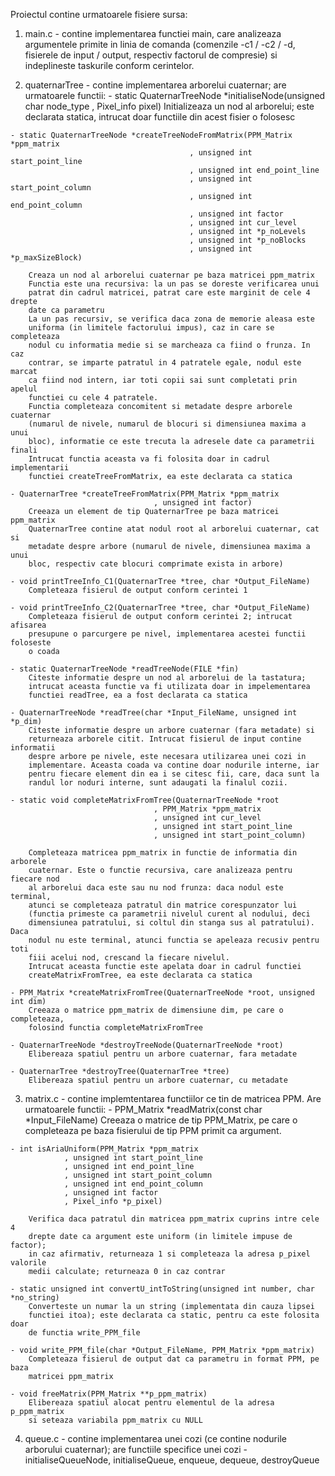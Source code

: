 Proiectul contine urmatoarele fisiere sursa:
  1. main.c - contine implementarea functiei main, care analizeaza argumentele
    primite in linia de comanda (comenzile -c1 / -c2 / -d, fisierele de
    input / output, respectiv factorul de compresie) si indeplineste taskurile
    conform cerintelor.

  2. quaternarTree - contine implementarea arborelui cuaternar; are urmatoarele
    functii:
    - static QuaternarTreeNode *initialiseNode(unsigned char node_type
                                        , Pixel_info pixel)
        Initializeaza un nod al arborelui; este declarata statica, intrucat
        doar functiile din acest fisier o folosesc

    - static QuaternarTreeNode *createTreeNodeFromMatrix(PPM_Matrix *ppm_matrix
                                            , unsigned int start_point_line
                                            , unsigned int end_point_line
                                            , unsigned int start_point_column
                                            , unsigned int end_point_column
                                            , unsigned int factor
                                            , unsigned int cur_level
                                            , unsigned int *p_noLevels
                                            , unsigned int *p_noBlocks
                                            , unsigned int *p_maxSizeBlock)

        Creaza un nod al arborelui cuaternar pe baza matricei ppm_matrix
        Functia este una recursiva: la un pas se doreste verificarea unui
        patrat din cadrul matricei, patrat care este marginit de cele 4 drepte
        date ca parametru
        La un pas recursiv, se verifica daca zona de memorie aleasa este
        uniforma (in limitele factorului impus), caz in care se completeaza
        nodul cu informatia medie si se marcheaza ca fiind o frunza. In caz
        contrar, se imparte patratul in 4 patratele egale, nodul este marcat
        ca fiind nod intern, iar toti copii sai sunt completati prin apelul
        functiei cu cele 4 patratele.
        Functia completeaza concomitent si metadate despre arborele cuaternar
        (numarul de nivele, numarul de blocuri si dimensiunea maxima a unui
        bloc), informatie ce este trecuta la adresele date ca parametrii finali
        Intrucat functia aceasta va fi folosita doar in cadrul implementarii
        functiei createTreeFromMatrix, ea este declarata ca statica

    - QuaternarTree *createTreeFromMatrix(PPM_Matrix *ppm_matrix
                                    , unsigned int factor)
        Creeaza un element de tip QuaternarTree pe baza matricei ppm_matrix
        QuaternarTree contine atat nodul root al arborelui cuaternar, cat si
        metadate despre arbore (numarul de nivele, dimensiunea maxima a unui
        bloc, respectiv cate blocuri comprimate exista in arbore)

    - void printTreeInfo_C1(QuaternarTree *tree, char *Output_FileName)
        Completeaza fisierul de output conform cerintei 1

    - void printTreeInfo_C2(QuaternarTree *tree, char *Output_FileName)
        Completeaza fisierul de output conform cerintei 2; intrucat afisarea
        presupune o parcurgere pe nivel, implementarea acestei functii foloseste
        o coada

    - static QuaternarTreeNode *readTreeNode(FILE *fin)
        Citeste informatie despre un nod al arborelui de la tastatura;
        intrucat aceasta functie va fi utilizata doar in impelementarea
        functiei readTree, ea a fost declarata ca statica

    - QuaternarTreeNode *readTree(char *Input_FileName, unsigned int *p_dim)
        Citeste informatie despre un arbore cuaternar (fara metadate) si
        returneaza arborele citit. Intrucat fisierul de input contine informatii
        despre arbore pe nivele, este necesara utilizarea unei cozi in
        implementare. Aceasta coada va contine doar nodurile interne, iar
        pentru fiecare element din ea i se citesc fii, care, daca sunt la
        randul lor noduri interne, sunt adaugati la finalul cozii.

    - static void completeMatrixFromTree(QuaternarTreeNode *root
                                    , PPM_Matrix *ppm_matrix
                                    , unsigned int cur_level
                                    , unsigned int start_point_line
                                    , unsigned int start_point_column)

        Completeaza matricea ppm_matrix in functie de informatia din arborele
        cuaternar. Este o functie recursiva, care analizeaza pentru fiecare nod
        al arborelui daca este sau nu nod frunza: daca nodul este terminal,
        atunci se completeaza patratul din matrice corespunzator lui
        (functia primeste ca parametrii nivelul curent al nodului, deci
        dimensiunea patratului, si coltul din stanga sus al patratului). Daca
        nodul nu este terminal, atunci functia se apeleaza recusiv pentru toti
        fiii acelui nod, crescand la fiecare nivelul.
        Intrucat aceasta functie este apelata doar in cadrul functiei
        createMatrixFromTree, ea este declarata ca statica

    - PPM_Matrix *createMatrixFromTree(QuaternarTreeNode *root, unsigned int dim)
        Creeaza o matrice ppm_matrix de dimensiune dim, pe care o completeaza,
        folosind functia completeMatrixFromTree

    - QuaternarTreeNode *destroyTreeNode(QuaternarTreeNode *root)
        Elibereaza spatiul pentru un arbore cuaternar, fara metadate

    - QuaternarTree *destroyTree(QuaternarTree *tree)
        Elibereaza spatiul pentru un arbore cuaternar, cu metadate

  3. matrix.c - contine implemtentarea functiilor ce tin de matricea PPM. Are
        urmatoarele functii:
    - PPM_Matrix *readMatrix(const char *Input_FileName)
        Creeaza o matrice de tip PPM_Matrix, pe care o completeaza pe baza
        fisierului de tip PPM primit ca argument.

    - int isAriaUniform(PPM_Matrix *ppm_matrix
                , unsigned int start_point_line
                , unsigned int end_point_line
                , unsigned int start_point_column
                , unsigned int end_point_column
                , unsigned int factor
                , Pixel_info *p_pixel)

        Verifica daca patratul din matricea ppm_matrix cuprins intre cele 4
        drepte date ca argument este uniform (in limitele impuse de factor);
        in caz afirmativ, returneaza 1 si completeaza la adresa p_pixel valorile
        medii calculate; returneaza 0 in caz contrar

    - static unsigned int convertU_intToString(unsigned int number, char *no_string)
        Converteste un numar la un string (implementata din cauza lipsei
        functiei itoa); este declarata ca static, pentru ca este folosita doar
        de functia write_PPM_file

    - void write_PPM_file(char *Output_FileName, PPM_Matrix *ppm_matrix)
        Completeaza fisierul de output dat ca parametru in format PPM, pe baza
        matricei ppm_matrix

    - void freeMatrix(PPM_Matrix **p_ppm_matrix)
        Elibereaza spatiul alocat pentru elementul de la adresa p_ppm_matrix
        si seteaza variabila ppm_matrix cu NULL

  4. queue.c - contine implementarea unei cozi (ce contine nodurile arborului
    cuaternar); are functiile specifice unei cozi - initialiseQueueNode, 
    initialiseQueue, enqueue, dequeue, destroyQueue
